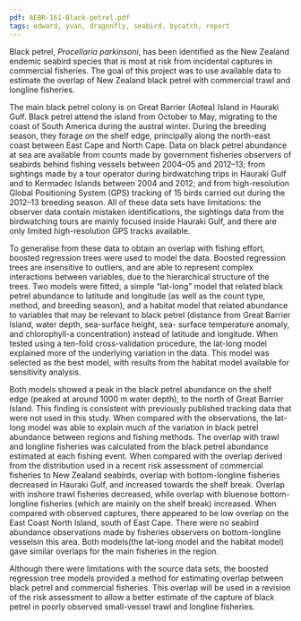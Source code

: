 ```yaml
---
pdf: AEBR-161-Black-petrel.pdf
tags: edward, yvan, dragonfly, seabird, bycatch, report
---
```

Black petrel, *Procellaria parkinsoni*, has been identified as the New Zealand endemic seabird species
that is most at risk from incidental captures in commercial fisheries. The goal of this project was to use
available data to estimate the overlap of New Zealand black petrel with commercial trawl and longline
fisheries.

The main black petrel colony is on Great Barrier (Aotea) Island in Hauraki Gulf. Black petrel attend
the island from October to May, migrating to the coast of South America during the austral winter.
During the breeding season, they forage on the shelf edge, principally along the north-east coast between
East Cape and North Cape. Data on black petrel abundance at sea are available from counts made by
government fisheries observers of seabirds behind fishing vessels between 2004–05 and 2012–13; from
sightings made by a tour operator during birdwatching trips in Hauraki Gulf and to Kermadec Islands
between 2004 and 2012; and from high-resolution Global Positioning System (GPS) tracking of 15 birds
carried out during the 2012–13 breeding season. All of these data sets have limitations: the observer
data contain mistaken identifications, the sightings data from the birdwatching tours are mainly focused
inside Hauraki Gulf, and there are only limited high-resolution GPS tracks available.

To generalise from these data to obtain an overlap with fishing effort, boosted regression trees were used
to model the data. Boosted regression trees are insensitive to outliers, and are able to represent complex
interactions between variables, due to the hierarchical structure of the trees. Two models were fitted,
a simple “lat-long” model that related black petrel abundance to latitude and longitude (as well as the
count type, method, and breeding season), and a habitat model that related abundance to variables that
may be relevant to black petrel (distance from Great Barrier Island, water depth, sea-surface height, sea-
surface temperature anomaly, and chlorophyll-a concentration) instead of latitude and longitude. When
tested using a ten-fold cross-validation procedure, the lat-long model explained more of the underlying
variation in the data. This model was selected as the best model, with results from the habitat model
available for sensitivity analysis.

Both models showed a peak in the black petrel abundance on the shelf edge (peaked at around 1000 m
water depth), to the north of Great Barrier Island. This finding is consistent with previously published
tracking data that were not used in this study. When compared with the observations, the lat-long model
was able to explain much of the variation in black petrel abundance between regions and fishing methods.
The overlap with trawl and longline fisheries was calculated from the black petrel abundance estimated
at each fishing event. When compared with the overlap derived from the distribution used in a recent
risk assessment of commercial fisheries to New Zealand seabirds, overlap with bottom-longline fisheries
decreased in Hauraki Gulf, and increased towards the shelf break. Overlap with inshore trawl fisheries
decreased, while overlap with bluenose bottom-longline fisheries (which are mainly on the shelf break)
increased. When compared with observed captures, there appeared to be low overlap on the East Coast
North Island, south of East Cape. There were no seabird abundance observations made by fisheries
observers on bottom-longline vesselsin this area. Both models(the lat-long model and the habitat model)
gave similar overlaps for the main fisheries in the region.

Although there were limitations with the source data sets, the boosted regression tree models provided
a method for estimating overlap between black petrel and commercial fisheries. This overlap will be
used in a revision of the risk assessment to allow a better estimate of the capture of black petrel in poorly
observed small-vessel trawl and longline fisheries.
